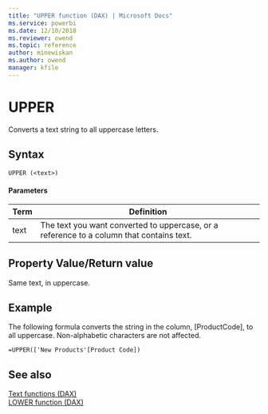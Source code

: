 ```yaml
---
title: "UPPER function (DAX) | Microsoft Docs"
ms.service: powerbi 
ms.date: 12/10/2018
ms.reviewer: owend
ms.topic: reference
author: minewiskan
ms.author: owend
manager: kfile
---
```

# UPPER
Converts a text string to all uppercase letters.  
  
## Syntax  
  
```dax
UPPER (<text>)  
```
  
#### Parameters  
  
|Term|Definition|  
|--------|--------------|  
|text|The text you want converted to uppercase, or a reference to a column that contains text.|  
  
## Property Value/Return value  
Same text, in uppercase.  
  
## Example  
The following formula converts the string in the column, [ProductCode], to all uppercase. Non-alphabetic characters are not affected.  
  
```dax
=UPPER(['New Products'[Product Code])  
```
  
## See also  
[Text functions &#40;DAX&#41;](text-functions-dax.md)  
[LOWER function &#40;DAX&#41;](lower-function-dax.md)  
  
